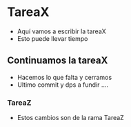 # TareaX
- Aquí vamos a escribir la tareaX
- Esto puede llevar tiempo

## Continuamos la tareaX
- Hacemos lo que falta y cerramos
- Ultimo commit y dps a fundir ....

### TareaZ
- Estos cambios son de la rama TareaZ